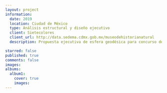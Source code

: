 ```yaml
---
layout: project
information:
  date: 2019
  location: Ciudad de México
  type: Análisis estructural y diseño ejecutivo
  client: Sietecolores
  client_url: http://data.sedema.cdmx.gob.mx/museodehistorianatural
  description: Propuesta ejecutiva de esfera geodésica para concurso de rehabilitación museográfica del Museo de Historia Natural de la Ciudad de México

starred: false
published: true
comments: false
images:
albums:
  album1:
    cover: true
    images:
---
```

